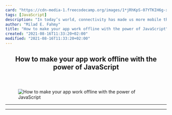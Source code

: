 ```yaml
---
card: "https://cdn-media-1.freecodecamp.org/images/1*jRhKpS-07YTKIH6g-xJnbQ.jpeg"
tags: [JavaScript]
description: "In today’s world, connectivity has made us more mobile than e"
author: "Milad E. Fahmy"
title: "How to make your app work offline with the power of JavaScript"
created: "2021-08-16T11:33:20+02:00"
modified: "2021-08-16T11:33:20+02:00"
---
```

<div class="site-wrapper">
<main id="site-main" class="site-main outer">
<div class="inner">
<article class="post-full post tag-javascript tag-technology tag-coding tag-productivity tag-programming ">
<header class="post-full-header">
<h1 class="post-full-title">How to make your app work offline with the power of JavaScript</h1>
</header>
<figure class="post-full-image">
<picture>
<source media="(max-width: 700px)" sizes="1px" srcset="data:image/gif;base64,R0lGODlhAQABAIAAAAAAAP///yH5BAEAAAAALAAAAAABAAEAAAIBRAA7 1w">
<source media="(min-width: 701px)" sizes="(max-width: 800px) 400px,
(max-width: 1170px) 700px,
1400px" srcset="https://cdn-media-1.freecodecamp.org/images/1*jRhKpS-07YTKIH6g-xJnbQ.jpeg 300w,
https://cdn-media-1.freecodecamp.org/images/1*jRhKpS-07YTKIH6g-xJnbQ.jpeg 600w,
https://cdn-media-1.freecodecamp.org/images/1*jRhKpS-07YTKIH6g-xJnbQ.jpeg 1000w,
https://cdn-media-1.freecodecamp.org/images/1*jRhKpS-07YTKIH6g-xJnbQ.jpeg 2000w">
<img onerror="this.style.display='none'" src="https://cdn-media-1.freecodecamp.org/images/1*jRhKpS-07YTKIH6g-xJnbQ.jpeg" alt="How to make your app work offline with the power of JavaScript">
</picture>
</figure>
<section class="post-full-content">
<div class="post-content">
</div>
<hr>
<hr>
</section>
</article>
</div>
</main>
</div>
<!-- Google Tag Manager (noscript) -->
<!-- End Google Tag Manager (noscript) -->
